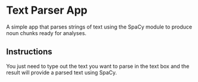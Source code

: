 # Text Parser App
A simple app that parses strings of text using the SpaCy module to produce noun chunks ready for analyses.

## Instructions
You just need to type out the text you want to parse in the text box and the result will provide a parsed text using SpaCy.
